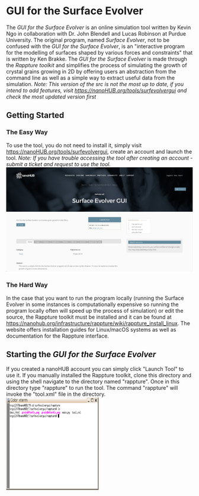# GUI for the Surface Evolver
The *GUI for the Surface Evolver* is an online simulation tool written by Kevin Ngo in collaboration with Dr. John Blendell and Lucas Robinson at Purdue University. The original program, named *Surface Evolver*, not to be confused with the *GUI for the Surface Evolver*, is an "interactive program for the modelling of surfaces shaped by various forces and constraints" that is written by Ken Brakke. The *GUI for the Surface Evolver* is made through the *Rappture toolkit* and simplifies the process of simulating the growth of crystal grains growing in 2D by offering users an abstraction from the command line as well as a simple way to extract useful data from the simulation. *Note: This version of the src is not the most up to date, if you intend to add features, visit https://nanoHUB.org/tools/surfevolvergui and check the most updated version first*

## Getting Started
### The Easy Way
To use the tool, you do not need to install it, simply visit https://nanoHUB.org/tools/surfevolvergui, create an account and launch the tool. *Note: If you have trouble accessing the tool after creating an account - submit a ticket and request to use the tool.* 
<img src="docs/launch.png"/>

### The Hard Way
In the case that you want to run the program locally (running the Surface Evolver in some instances is computationally expensive so running the program locally often will speed up the process of simulation) or edit the source, the Rappture toolkit must be installed and it can be found at https://nanohub.org/infrastructure/rappture/wiki/rappture_install_linux. The website offers installation guides for Linux/macOS systems as well as documentation for the Rappture interface.

## Starting the *GUI for the Surface Evolver*
If you created a nanoHUB account you can simply click "Launch Tool" to use it.
If you manually installed the Rappture toolkit, clone this directory and using the shell navigate to the directory named "rappture". Once in this directory type "rappture" to run the tool. The command "rappture" will invoke the "tool.xml" file in the directory.
<img src="docs/directory.png" width="250" height="250"/>
